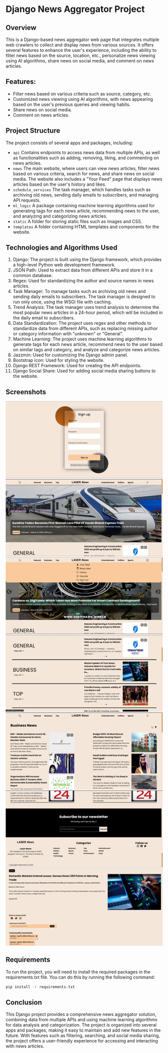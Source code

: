 # Django News Aggregator Project

## Overview

This is a Django-based news aggregator web page that integrates multiple web crawlers to collect and display news from
various sources. It offers several features to enhance the user's experience, including the ability to filter news based
on the source, location, etc., personalize news viewing using AI algorithms, share news on social media, and comment on
news articles.

## Features:

- Filter news based on various criteria such as source, category, etc.
- Customized news viewing using AI algorithms, with news appearing based on the user's previous queries and viewing
  habits.
- Share news on social media.
- Comment on news articles.

## Project Structure

The project consists of several apps and packages, including:

- `api` Contains endpoints to access news data from multiple APIs, as well as functionalities such as adding,
  removing, liking, and commenting on news articles.
- `news` The main website, where users can view news articles, filter news based on various criteria, search for news,
  and share news on social media. The website also includes a "Your Feed" page that displays news articles based on the
  user's history and likes.
- `schedule_services` The task manager, which handles tasks such as archiving old news, sending daily emails to
  subscribers, and managing API requests.
- `ml_logic` A package containing machine learning algorithms used for generating tags for each news article,
  recommending news to the user, and analyzing and categorizing news articles.
- `static` A folder for storing static files such as images and CSS.
- `templates` A folder containing HTML templates and components for the website.

## Technologies and Algorithms Used

1. Django: The project is built using the Django framework, which provides a high-level Python web development
   framework.
2. JSON Path: Used to extract data from different APIs and store it in a common database.
3. Regex: Used for standardizing the author and source names in news articles.
4. Task Manager: To manage tasks such as archiving old news and sending daily emails to subscribers. The task manager is
   designed to run only once, using the WSGI file with caching.
5. Trend Analysis: The task manager uses trend analysis to determine the most popular news articles in a 24-hour period,
   which will be included in the daily email to subscribers.
6. Data Standardization: The project uses regex and other methods to standardize data from different APIs, such as
   replacing missing author or category information with "unknown" or "General".
7. Machine Learning: The project uses machine learning algorithms to generate tags for each news article, recommend news
   to the user based on similar tags and category, and analyze and categorize news articles.
8. Jazzmin: Used for customizing the Django admin panel.
9. Bootstrap icon: Used for styling the website.
10. Django REST Framework: Used for creating the API endpoints.
11. Django Social Share: Used for adding social media sharing buttons to the website.

## Screenshots
![Login Page](./README_images/Screenshot%202023-04-06%20143925.png)
![Screenshot 1](./README_images/Screenshot%202023-04-06%20143518.png)
![Screenshot 2](./README_images/Screenshot%202023-04-06%20143722.png)
![Screenshot 3](./README_images/Screenshot%202023-04-06%20143827.png)
![Screenshot 4](./README_images/Screenshot%202023-04-06%20143742.png)
![Screenshot 5](./README_images/Screenshot%202023-04-06%20143847.png)
![Screenshot 6](./README_images/Screenshot%202023-04-06%20145443.png)


## Requirements

To run the project, you will need to install the required packages in the requirements.txt file. You can do this by
running the following command:

```bash
pip install -r requirements.txt
```

## Conclusion

This Django project provides a comprehensive news aggregator solution, combining data from multiple APIs and using
machine learning algorithms for data analysis and categorization. The project is organized into several apps and
packages, making it easy to maintain and add new features in the future. With features such as filtering, searching, and
social media sharing, the project offers a user-friendly experience for accessing and interacting with news articles.